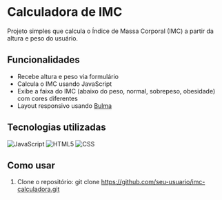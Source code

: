 # Calculadora de IMC

Projeto simples que calcula o Índice de Massa Corporal (IMC) a partir da altura e peso do usuário.

## Funcionalidades

- Recebe altura e peso via formulário
- Calcula o IMC usando JavaScript
- Exibe a faixa do IMC (abaixo do peso, normal, sobrepeso, obesidade) com cores diferentes
- Layout responsivo usando [Bulma](https://bulma.io/) 

## Tecnologias utilizadas 
![JavaScript](https://img.shields.io/badge/-JavaScript-333333?style=flat&logo=javascript)
![HTML5](https://img.shields.io/badge/-HTML5-333333?style=flat&logo=HTML5)
![CSS](https://img.shields.io/badge/-CSS-333333?style=flat&logo=CSS3&logoColor=1572B6)


## Como usar
1. Clone o repositório:
git clone https://github.com/seu-usuario/imc-calculadora.git
